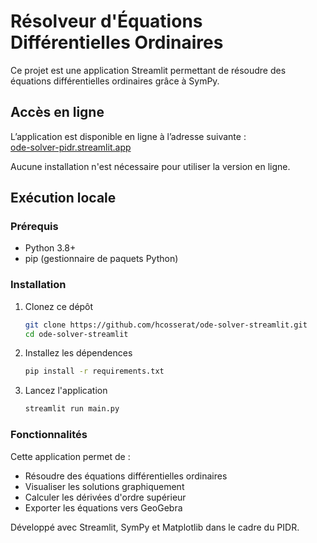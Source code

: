 # Résolveur d'Équations Différentielles Ordinaires

Ce projet est une application Streamlit permettant de résoudre des équations différentielles ordinaires grâce à SymPy.

## Accès en ligne

L’application est disponible en ligne à l’adresse suivante :  
[ode-solver-pidr.streamlit.app](https://ode-solver-pidr.streamlit.app/)

Aucune installation n'est nécessaire pour utiliser la version en ligne.

## Exécution locale

### Prérequis

- Python 3.8+
- pip (gestionnaire de paquets Python)

### Installation

1. Clonez ce dépôt
   ```bash
   git clone https://github.com/hcosserat/ode-solver-streamlit.git
   cd ode-solver-streamlit
   ```
2. Installez les dépendences
   ```bash
   pip install -r requirements.txt
   ```
3. Lancez l'application
   ```bash
   streamlit run main.py
   ```

### Fonctionnalités

Cette application permet de :

- Résoudre des équations différentielles ordinaires
- Visualiser les solutions graphiquement
- Calculer les dérivées d'ordre supérieur
- Exporter les équations vers GeoGebra 

Développé avec Streamlit, SymPy et Matplotlib dans le cadre du PIDR.
